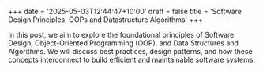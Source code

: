 +++
date = '2025-05-03T12:44:47+10:00'
draft = false
title = 'Software Design Principles, OOPs and Datastructure Algorithms'
+++

In this post, we aim to explore the foundational principles of Software Design, Object-Oriented Programming (OOP), and Data Structures and Algorithms. We will discuss best practices, design patterns, and how these concepts interconnect to build efficient and maintainable software systems.

